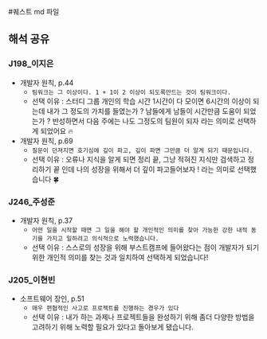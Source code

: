 #퀘스트 md 파일

## 해석 공유

### J198_이지은
- 개발자 원칙, p.44
    - `팀워크는 그 이상이다. 1 + 1이 2 이상이 되도록만드는 것이 팀워크이다.`
    - 선택 이유 : 스터디 그룹 개인의 학습 시간 1시간이 다 모이면 6시간의 이상이 되는데 내가 그 정도의 가치를 들였는가 ? 남들에게 남들이 시간만큼 도움이 되었는가 ? 반성하면서 다음 주에는 나도 그정도의 팀원이 되자 라는 의미로 선택하게 되었어요 🔥
- 개발자 원칙, p.69
    - `질문이 던져지면 호기심에 깊이 파고, 깊이 파면 그만큼 더 알게 되기 때문입니다.`
    - 선택 이유 : 오류나 지식을 알게 되면 정리 끝, 그냥 적혀진 지식만 검색하고 정리하기 끝 인데 나의 성장을 위해서 더 깊이 파고들어보자 ! 라는 의미로 선택했습니다 🍀

### J246_주성준
- 개발자 원칙, p.37
	- `어떤 일을 시작할 때면 그 일을 해야 할 개인적인 의미를 찾아 가능한 강한 내적 동기를 가지고 일하려고 의식적으로 노력했습니다.`
	- 선택 이유 : 스스로의 성장을 위해 부스트캠프에 들어왔다는 점이 개발자가 되기 위한 개인적 의미를 찾는 것과 일치하여 선택하게 되었습니다!

### J205_이현빈
 - 소프트웨어 장인, p.51
   	- `매우 편협적인 사고로 프로젝트를 진행하는 경우가 있다`
   	- 선택 이유 : 내가 하는 과제나 프로젝트들을 완성하기 위해 좀더 다양한 방법을 고려하기 위해 노력할 필요가 있다고 돌아보게 됐습니다.

